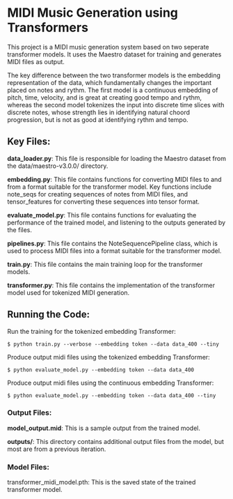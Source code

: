# MIDI Music Generation using Transformers
This project is a MIDI music generation system based on two seperate transformer models. It uses the Maestro dataset for training and generates MIDI files as output.

The key difference between the two transformer models is the embedding representation of the data, which fundamentally changes the important placed on notes and rythm. The first model is a continuous embedding of pitch, time, velocity, and is great at creating good tempo and rythm, whereas the second model tokenizes the input into discrete time slices with discrete notes, whose strength lies in identifying natural choord progression, but is not as good at identifying rythm and tempo.

## Key Files:
**data_loader.py**: This file is responsible for loading the Maestro dataset from the data/maestro-v3.0.0/ directory.

**embedding.py**: This file contains functions for converting MIDI files to and from a format suitable for the transformer model. Key functions include note_seqs for creating sequences of notes from MIDI files, and tensor_features for converting these sequences into tensor format.

**evaluate_model.py**: This file contains functions for evaluating the performance of the trained model, and listening to the outputs generated by the files.

**pipelines.py**: This file contains the NoteSequencePipeline class, which is used to process MIDI files into a format suitable for the transformer model.

**train.py**: This file contains the main training loop for the transformer models.

**transformer.py**: This file contains the implementation of the transformer model used for tokenized MIDI generation.

## Running the Code:
Run the training for the tokenized embedding Transformer:
```console
$ python train.py --verbose --embedding token --data data_400 --tiny
```
Produce output midi files using the tokenized embedding Transformer:
```console
$ python evaluate_model.py --embedding token --data data_400
```
Produce output midi files using the continuous embedding Transformer:
```console
$ python evaluate_model.py --embedding token --data data_400 --tiny
```

### Output Files:
**model_output.mid**: This is a sample output from the trained model.

**outputs/**: This directory contains additional output files from the model, but most are from a previous iteration.

### Model Files:
transformer_midi_model.pth: This is the saved state of the trained transformer model.

